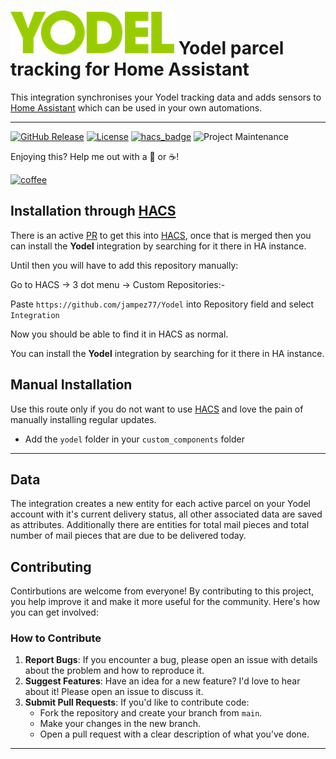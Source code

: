 # ![Logo](https://github.com/jampez77/Yodel/blob/main/logo.png "Yodel Logo") Yodel parcel tracking for Home Assistant

This integration synchronises your Yodel tracking data and adds sensors to [Home Assistant](https://www.home-assistant.io/) which can be used in your own automations.

---

[![GitHub Release][releases-shield]][releases]
[![License][license-shield]](LICENSE.md)
[![hacs_badge](https://img.shields.io/badge/HACS-Default-orange.svg?style=for-the-badge)](https://github.com/custom-components/hacs)
![Project Maintenance][maintenance-shield]


Enjoying this? Help me out with a :beers: or :coffee:!

[![coffee](https://www.buymeacoffee.com/assets/img/custom_images/black_img.png)](https://www.buymeacoffee.com/whenitworks)


## Installation through [HACS](https://hacs.xyz/)

There is an active [PR](https://github.com/hacs/default/pull/2711) to get this into [HACS](https://hacs.xyz/), once that is merged then you can install the **Yodel** integration by searching for it there in HA instance.

Until then you will have to add this repository manually:

Go to HACS -> 3 dot menu -> Custom Repositories:- 

Paste `https://github.com/jampez77/Yodel` into Repository field and select `Integration`

Now you should be able to find it in HACS as normal.

You can install the **Yodel** integration by searching for it there in HA instance.

## Manual Installation
Use this route only if you do not want to use [HACS](https://hacs.xyz/) and love the pain of manually installing regular updates.
* Add the `yodel` folder in your `custom_components` folder

---
## Data 
The integration creates a new entity for each active parcel on your Yodel account with it's current delivery status, all other associated data are saved as attributes. Additionally there are entities for total mail pieces and total number of mail pieces that are due to be delivered today.


## Contributing

Contirbutions are welcome from everyone! By contributing to this project, you help improve it and make it more useful for the community. Here's how you can get involved:

### How to Contribute

1. **Report Bugs**: If you encounter a bug, please open an issue with details about the problem and how to reproduce it.
2. **Suggest Features**: Have an idea for a new feature? I'd love to hear about it! Please open an issue to discuss it.
3. **Submit Pull Requests**: If you'd like to contribute code:
   - Fork the repository and create your branch from `main`.
   - Make your changes in the new branch.
   - Open a pull request with a clear description of what you’ve done.

---

[commits-shield]: https://img.shields.io/github/commit-activity/y/jampez77/Yodel.svg?style=for-the-badge
[commits]: https://github.com/jampez77/Yodel/commits/main
[license-shield]: https://img.shields.io/github/license/jampez77/Yodel.svg?style=for-the-badge
[maintenance-shield]: https://img.shields.io/badge/Maintainer-Jamie%20Nandhra--Pezone-blue
[releases-shield]: https://img.shields.io/github/v/release/jampez77/Yodel.svg?style=for-the-badge
[releases]: https://github.com/jampez77/Yodel/releases 
